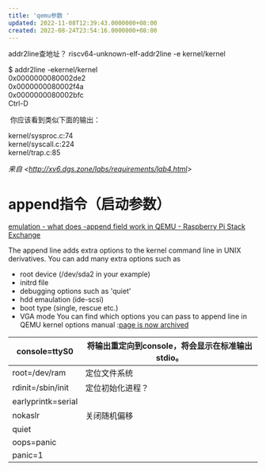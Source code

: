 ```yaml
---
title: 'qemu参数 '
updated: 2022-11-08T12:39:43.0000000+08:00
created: 2022-08-24T23:54:16.0000000+08:00
---
```


addr2line查地址？
riscv64-unknown-elf-addr2line -e kernel/kernel

\$ addr2line -ekernel/kernel  
0x0000000080002de2  
0x0000000080002f4a  
0x0000000080002bfc  
Ctrl-D

​ 你应该看到类似下面的输出：

kernel/sysproc.c:74  
kernel/syscall.c:224  
kernel/trap.c:85

*来自 \<<http://xv6.dgs.zone/labs/requirements/lab4.html>\>*

# append指令（启动参数）
[emulation - what does -append field work in QEMU - Raspberry Pi Stack Exchange](https://raspberrypi.stackexchange.com/questions/9496/what-does-append-field-work-in-qemu)

The append line adds extra options to the kernel command line in UNIX derivatives. You can add many extra options such as
- root device (/dev/sda2 in your example)
- initrd file
- debugging options such as 'quiet'
- hdd emaulation (ide-scsi)
- boot type (single, rescue etc.)
- VGA mode
You can find which options you can pass to append line in QEMU kernel options manual :[page is now archived](https://web.archive.org/web/20131210001407/http:/xecdesign.com/working-with-qemu/)

| console=ttyS0      | 将输出重定向到console，将会显示在标准输出stdio。 |
|--------------------|--------------------------------------------------|
| root=/dev/ram      | 定位文件系统                                     |
| rdinit=/sbin/init  | 定位初始化进程？                                 |
| earlyprintk=serial |                                                 |
| nokaslr            | 关闭随机偏移                                     |
| quiet              |                                                 |
| oops=panic         |                                                 |
| panic=1            |                                                 |
